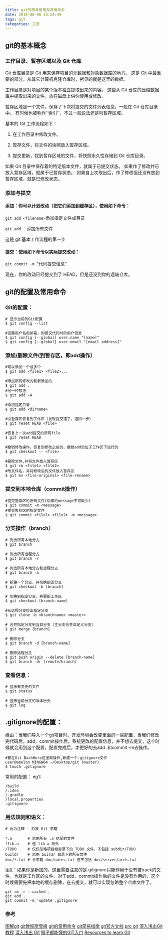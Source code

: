 ```yaml
---
title: git的简单使用及常用命令
date: 2018-06-08 14:24:49
tags: git
categories: 工具
---
```

## git的基本概念

### 工作目录、暂存区域以及 Git 仓库

Git 仓库目录是 Git 用来保存项目的元数据和对象数据库的地方。 这是 Git 中最重要的部分，从其它计算机克隆仓库时，拷贝的就是这里的数据。

工作目录是对项目的某个版本独立提取出来的内容。 这些从 Git 仓库的压缩数据库中提取出来的文件，放在磁盘上供你使用或修改。

暂存区域是一个文件，保存了下次将提交的文件列表信息，一般在 Git 仓库目录中。 有时候也被称作`‘索引’'，不过一般说法还是叫暂存区域。

基本的 Git 工作流程如下：

1. 在工作目录中修改文件。

2. 暂存文件，将文件的快照放入暂存区域。

3. 提交更新，找到暂存区域的文件，将快照永久性存储到 Git 仓库目录。

如果 Git 目录中保存着的特定版本文件，就属于已提交状态。 如果作了修改并已放入暂存区域，就属于已暂存状态。 如果自上次取出后，作了修改但还没有放到暂存区域，就是已修改状态。

### 添加与提交

#### 添加：你可以计划改动（把它们添加到缓存区），使用如下命令：

`git add <filename>`添加指定文件或目录

`git add .` 添加所有文件

这是 git 基本工作流程的第一步

#### 提交：使用如下命令以实际提交改动：

`git commit -m `"代码提交信息"

现在，你的改动已经提交到了 HEAD，但是还没到你的远端仓库。

## git的配置及常用命令

### Git的配置：

```
# 显示当前的Git配置
$ git config --list

#设置用户名和邮箱，即提交代码时的用户信息
$ git config [--global] user.name "[name]"
$ git config [--global] user.email "[email address]"
```

### 添加/删除文件(到暂存区，即add操作）
```
#可以添加一个或多个
$ git add <file1> <file2>...

#添加所有修改的和新添加的
$ git add .
#另一种写法
$ git add -A

#添加指定目录
$ git add <dirname>

#由暂存区恢复到工作区（发现提交错了，退回一步）
$ git reset HEAD <file> 

#恢复上一次add提交的所有file
$ git reset HEAD

#撤销修改操作，恢复到修改之前的，撤销add后位于工作区下进行的
$ git checkout -- <file>

#删除文件,并将文件放入暂存区
$ git rm <file1> <file2>
#改文件名，并将修改后的文件放入暂存区
$ git mv <file-original> <file-rename>
```

### 提交到本地仓库（commit操作）
```
#提交暂存区的所有文件(后面的message不可缺少)
$ git commit -m <message>
#提交暂存区的指定文件
$ git commit <file1> <file2> -m <message>
```

### 分支操作（branch）
```
# 列出所有本地分支
$ git branch

# 列出所有远程分支
$ git branch -r

# 列出所有本地分支和远程分支
$ git branch -a

# 新建一个分支，并切换到该分支
$ git checkout -b [branch]

# 切换到指定分支，并更新工作区
$ git checkout [branch-name]

#从远程分支检出指定分支
$ git clone -b <branchname> <master>

# 合并指定分支到当前分支（主分支合并自定义分支）
$ git merge [branch]

# 删除分支
$ git branch -d [branch-name]

# 删除远程分支
$ git push origin --delete [branch-name]
$ git branch -dr [remote/branch]
```

### 查看信息：
```
# 显示有变更的文件
$ git status

# 显示当前分支的版本历史
$ git log
```
## .gitignore的配置：

缘由：当我们导入一个git项目时，开发环境会改变里面的一些配置，当我们修改完代码后，add，commit操作后，系统更改的配置信息，并不想去提交，这个时候就会用到这个配置，配置完成后，才更好的去add .和commit -m去操作。
```
#要在Git BashHere这里面操作,新建一个.gitignore文件
user@amelon MINGW64 ~/Desktop/git (master)
$ touch .gitignore
```
常用的配置： eg1:
```
/build
/.idea
/.gradle
/local.properties
.gitignore
```
### 用法规则和语义：
```
# 此为注释 – 将被 Git 忽略

*.a       # 忽略所有 .a 结尾的文件
!lib.a    # 但 lib.a 除外
/TODO     # 仅仅忽略项目根目录下的 TODO 文件，不包括 subdir/TODO
build/    # 忽略 build/ 目录下的所有文件
doc/*.txt # 会忽略 doc/notes.txt 但不包括 doc/server/arch.txt
```

`注意`：如果你是新加的，这里需要注意的是.gitignore只能作用于没有被track的文件，也就是工作区的文件，对于add，commit操作后的文件是没有作用的，这个时候需要先把本地的缓存删除，在去提交，就可以实现忽略整个仓库文件了。
```
git rm -r --cached .
git add .
git commit -m 'update .gitignore'
```

### 参考

[图解git](http://marklodato.github.io/visual-git-guide/index-zh-cn.html)
[git教程廖雪峰](https://www.liaoxuefeng.com/wiki/0013739516305929606dd18361248578c67b8067c8c017b000)
[git的常用命令](https://blog.csdn.net/zxyudia/article/details/67633321)
[git简易指南](http://www.bootcss.com/p/git-guide/)
[git官方文档](https://git-scm.com/book/zh/v2/)
[pro git](http://git.oschina.net/progit/)
[深入浅出Git教程](https://www.cnblogs.com/syp172654682/p/7689328.html)
[深入浅出 Git](https://blog.coding.net/blog/git-from-the-inside-out)
[猴子都能懂的GIT入门](https://backlog.com/git-tutorial/cn/)
[Resources to learn Git](http://try.github.io/)
